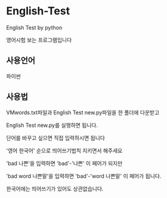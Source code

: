 # English-Test
English Test by python


영어시험 보는 프로그램입니다

## 사용언어
파이썬

## 사용법
VMwords.txt파일과 English Test new.py파일을 한 폴더에 다운받고

English Test new.py를 실행하면 됩니다.

단어를 바꾸고 싶으면 직접 입력하시면 됩니다

'영어 한국어' 순으로 띄어쓰기법칙 지키면서 해주세요

'bad 나쁜'을 입력하면 'bad'-'나쁜' 이 페어가 되지만

'bad word 나쁜말'을 입력하면 'bad'-'word 나쁜말' 이 페어가 됩니다.

한국어에는 띄어쓰기가 있어도 상관없습니다.
